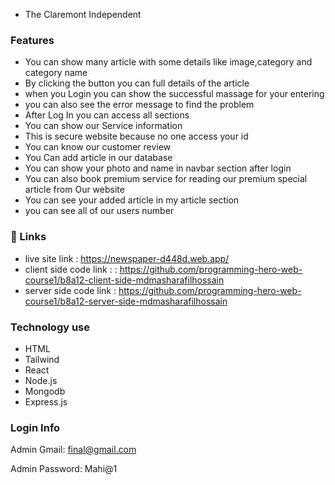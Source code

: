 - The Claremont Independent


### Features

- You can show many article with some details like image,category and category name
- By clicking the button you can full details of the article
- when you Login you can show the successful massage for your  entering
- you can also see the error message to find the problem
- After Log In you can access all sections
- You can show our Service  information
- This is secure website because no one access your id
- You can know our customer review
- You Can add article in our database
- You can show your photo and name in navbar section after login
- You can also book premium service for reading our premium special article from Our website
- You can see your added article in my article section
- you can see all of our users number

### 🔗 Links

- live site link : https://newspaper-d448d.web.app/
- client side code link :  : https://github.com/programming-hero-web-course1/b8a12-client-side-mdmasharafilhossain
- server side code link : https://github.com/programming-hero-web-course1/b8a12-server-side-mdmasharafilhossain

### Technology use
- HTML 
- Tailwind 
- React 
- Node.js
- Mongodb
- Express.js 

### Login Info
Admin Gmail: final@gmail.com

Admin Password: Mahi@1
